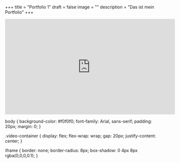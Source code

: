 +++
title = "Portfolio 1"
draft = false
image = ""
description = "Das ist mein Portfolio"
+++
<!DOCTYPE html>

<html lang="de">
<head>
    <meta charset="UTF-8">
    <meta name="viewport" content="width=device-width, initial-scale=1.0">
    <title>Meine YouTube Sammlung</title>
    <link rel="stylesheet" href="style.css">
</head>
<body>

<div class="video-container">
    <!-- Hier kommen die YouTube-Einbettungen hin -->
    <iframe width="560" height="315" src="https://www.youtube.com/embed/VIDEO_ID" frameborder="0" allow="accelerometer; autoplay; clipboard-write; encrypted-media; gyroscope; picture-in-picture" allowfullscreen></iframe>
</div>

</body>
</html>



body {
    background-color: #f0f0f0;
    font-family: Arial, sans-serif;
    padding: 20px;
    margin: 0;
}

.video-container {
    display: flex;
    flex-wrap: wrap;
    gap: 20px;
    justify-content: center;
}

iframe {
    border: none;
    border-radius: 8px;
    box-shadow: 0 4px 8px rgba(0,0,0,0.1);
}